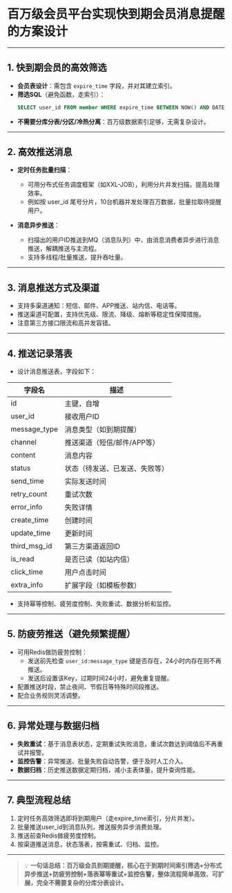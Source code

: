 # 百万级会员平台实现快到期会员消息提醒的方案设计

---

## 1. 快到期会员的高效筛选

- **会员表设计**：需包含 `expire_time` 字段，并对其建立索引。
- **筛选SQL**（避免函数，走索引）：
  ```sql
  SELECT user_id FROM member WHERE expire_time BETWEEN NOW() AND DATE_ADD(NOW(), INTERVAL 3 DAY);
  ```
- **不需要分库分表/分区/冷热分离**：百万级数据索引足够，无需复杂设计。

---

## 2. 高效推送消息

- **定时任务批量扫描**：
  - 可用分布式任务调度框架（如XXL-JOB），利用分片并发扫描，提高处理效率。
  - 例如按 user_id 尾号分片，10台机器并发处理百万数据，批量拉取待提醒用户。

- **消息异步推送**：
  - 扫描出的用户ID推送到MQ（消息队列）中，由消息消费者异步进行消息推送，解耦推送与主流程。
  - 支持多线程/批量推送，提升吞吐量。

---

## 3. 消息推送方式及渠道

- 支持多渠道通知：短信、邮件、APP推送、站内信、电话等。
- 推送渠道可配置，支持优先级、限流、降级、熔断等稳定性保障措施。
- 注意第三方接口限流和高并发容错。

---

## 4. 推送记录落表

- 设计消息推送表，字段如下：

| 字段名       | 描述                           |
| ------------ | ------------------------------ |
| id           | 主键，自增                     |
| user_id      | 接收用户ID                     |
| message_type | 消息类型（如到期提醒）         |
| channel      | 推送渠道（短信/邮件/APP等）    |
| content      | 消息内容                       |
| status       | 状态（待发送、已发送、失败等） |
| send_time    | 实际发送时间                   |
| retry_count  | 重试次数                       |
| error_info   | 失败详情                       |
| create_time  | 创建时间                       |
| update_time  | 更新时间                       |
| third_msg_id | 第三方渠道返回ID               |
| is_read      | 是否已读（如站内信）           |
| click_time   | 用户点击时间                   |
| extra_info   | 扩展字段（如模板参数）         |

- 支持幂等控制、疲劳度控制、失败重试、数据分析和监控。

---

## 5. 防疲劳推送（避免频繁提醒）

- 可用Redis做防疲劳控制：
  - 发送前先检查 `user_id:message_type` 键是否存在，24小时内存在则不再推送。
  - 发送后设置该Key，过期时间24小时，避免重复提醒。
- 配置推送时段，禁止夜间、节假日等特殊时间段推送。
- 配合业务规则灵活调整。

---

## 6. 异常处理与数据归档

- **失败重试**：基于消息表状态，定期重试失败消息，重试次数达到阈值后不再重试并报警。
- **监控告警**：异常推送、批量失败自动告警，便于及时人工介入。
- **数据归档**：历史推送数据定期归档，减小主表体量，提升查询性能。

---

## 7. 典型流程总结

1. 定时任务高效筛选即将到期用户（走expire_time索引，分片并发）。
2. 批量推送user_id到消息队列，推送服务异步消费处理。
3. 推送前查Redis做疲劳度控制。
4. 按渠道推送消息，状态落表，按需重试、归档、监控。

---

> 💡 **一句话总结：百万级会员到期提醒，核心在于到期时间索引筛选+分布式异步推送+防疲劳控制+落表幂等重试+监控告警，整体流程简单高效、可扩展，完全不需要复杂的分库分表设计。**